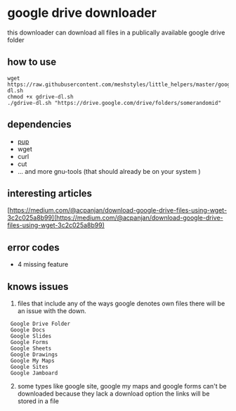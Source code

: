# google drive downloader

this downloader can download all files in a publically available google drive folder

## how to use

```
wget https://raw.githubusercontent.com/meshstyles/little_helpers/master/google_drive/gdrive-dl.sh
chmod +x gdrive-dl.sh
./gdrive-dl.sh "https://drive.google.com/drive/folders/somerandomid"
```

## dependencies

-   [pup](https://github.com/ericchiang/pup)
-   wget
-   curl
-   cut
-   ... and more gnu-tools (that should already be on your system )

## interesting articles

[https://medium.com/@acpanjan/download-google-drive-files-using-wget-3c2c025a8b99](https://medium.com/@acpanjan/download-google-drive-files-using-wget-3c2c025a8b99)

## error codes

-   4 missing feature

## knows issues

1. files that include any of the ways google denotes own files there will be an issue with the down.

```
 Google Drive Folder
 Google Docs
 Google Slides
 Google Forms
 Google Sheets
 Google Drawings
 Google My Maps
 Google Sites
 Google Jamboard
```

2. some types like google site, google my maps and google forms can't be downloaded because they lack a download option the links will be stored in a file
